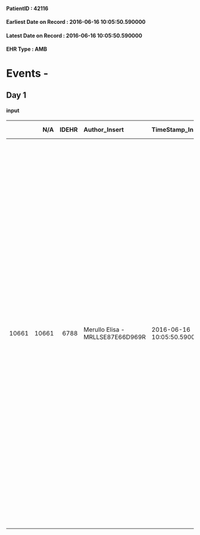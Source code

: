 
#### PatientID : 42116
#### Earliest Date on Record : 2016-06-16 10:05:50.590000
#### Latest Date on Record : 2016-06-16 10:05:50.590000
#### EHR Type : AMB

# Events - 

## Day 1

#### input
|       |    N/A |   IDEHR | Author_Insert                    | TimeStamp_Insert           | EHRType   |   PatientID |   IDDigitalSignDocument | persone_vicine   |   Unnamed: 0_x.1 |   IDANAMNESI_SOCIALE | Patient    | FamigliaAltro   | Paziente_T   | FamigliaAltro_T   |   Non_Rilevabile_x.1 | Note_Non_Rilevabile_x.1   | opt_Problemi   | Note_I                                                                                                                                                                                                                              | ds_note_timori                                                                     | chk_contr_sintomi   | opt_paziente_a   | opt_famiglia_a   | opt_adeguatezza   | opt_paziente_solo   | ds_note_con                                                                                                                                                                                                                                                                                                                                                                                                                                                                                                                                                                                    | opt_presente_assente   | Presenza_minori   | Caregiver_principale   | opt_capacita   | ds_familiari_coinv   | opt_necessario   | opt_presente   | opt_risorse_ec   | opt_paziente_psi   | opt_Ins_vol   | ds_note_prio                                                                                                                                                                                                                                                                                                          | opt_paziente_ad   | opt_caregiver_ad   | Needs               | Domestic partnership         | Fragility   | opt_famiglia_psi   |
|------:|-------:|--------:|:---------------------------------|:---------------------------|:----------|------------:|------------------------:|:-----------------|-----------------:|---------------------:|:-----------|:----------------|:-------------|:------------------|---------------------:|:--------------------------|:---------------|:------------------------------------------------------------------------------------------------------------------------------------------------------------------------------------------------------------------------------------|:-----------------------------------------------------------------------------------|:--------------------|:-----------------|:-----------------|:------------------|:--------------------|:-----------------------------------------------------------------------------------------------------------------------------------------------------------------------------------------------------------------------------------------------------------------------------------------------------------------------------------------------------------------------------------------------------------------------------------------------------------------------------------------------------------------------------------------------------------------------------------------------|:-----------------------|:------------------|:-----------------------|:---------------|:---------------------|:-----------------|:---------------|:-----------------|:-------------------|:--------------|:----------------------------------------------------------------------------------------------------------------------------------------------------------------------------------------------------------------------------------------------------------------------------------------------------------------------|:------------------|:-------------------|:--------------------|:-----------------------------|:------------|:-------------------|
| 10661 |  10661 |    6788 | Merullo Elisa - MRLLSE87E66D969R | 2016-06-16 10:05:50.590000 | AMB       |       42116 |                  397095 | N/A              |             3521 |                 2279 | Parziale#2 | Si#1            | No#0         | Si#1              |                    0 | NR                        | Si#1           | Il pz √® stato parzialmente informato della sua situazione clinica. La coniuge mi riferisce che probabilmente ha capito che c'√® qualcosa che non va. Coniuge e figlia Irina informate della gravit√† clinica e della terminalit√†. | La figlia teme che il pap√† possa stare molto male e non avere le cure necessarie. | controllo sintomi#0 | Indefinite#2     | Congruenti#1     | Si#1              | No#0                | Il pz ha vissuto regolarmente fino a due anni fa in Italia (residente a Lainate con regolare permesso di soggiorno); due anni fa il pz ritorna in Ucraina per assistere la madre malata. La recente diagnosi porta il pz a ritornare in Italia: al momento il pz ha i documenti scaduti, pertanto √® entrato in territorio italiano con visto polacco e con dichiarazione di ospitalit√† della figlia Irina. Nucleo con difficolt√† economiche: la figlia Irina √® residente a Monza e sta ospitando i genitori, fa lavori salutari; la coniuge del pz risulta residente a Monza e non lavora. | Presente#1             | No#0              | spouse                 | Adeguato#0     | daughter             | No#0             | No#0           | Non adeguate#0   | No#0               | No#0          | Il pz ha problematiche sia cliniche che sociali. E' stato spiegato alla figlia la necessit√† di capire alcune questioni da un punto di vista burocratico (codice STP, permesso di soggiorno, ecc.), ho spiegato inoltre che probabilmente sarebbe meglio ricoverare il pap√† per impostare meglio terapia del dolore. | Parziale#1        | Totale#2           | Clinici#0;Sociali#1 | Coniuge/Convivente#0;Figli#2 | nessuna#0   | No#0               |


